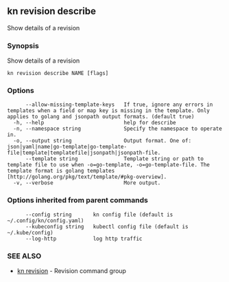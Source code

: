 ## kn revision describe

Show details of a revision

### Synopsis

Show details of a revision

```
kn revision describe NAME [flags]
```

### Options

```
      --allow-missing-template-keys   If true, ignore any errors in templates when a field or map key is missing in the template. Only applies to golang and jsonpath output formats. (default true)
  -h, --help                          help for describe
  -n, --namespace string              Specify the namespace to operate in.
  -o, --output string                 Output format. One of: json|yaml|name|go-template|go-template-file|template|templatefile|jsonpath|jsonpath-file.
      --template string               Template string or path to template file to use when -o=go-template, -o=go-template-file. The template format is golang templates [http://golang.org/pkg/text/template/#pkg-overview].
  -v, --verbose                       More output.
```

### Options inherited from parent commands

```
      --config string       kn config file (default is ~/.config/kn/config.yaml)
      --kubeconfig string   kubectl config file (default is ~/.kube/config)
      --log-http            log http traffic
```

### SEE ALSO

- [kn revision](kn_revision.md) - Revision command group
